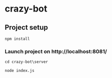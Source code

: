 # crazy-bot

## Project setup
```
npm install
```

### Launch project on http://localhost:8081/
```
cd crazy-bot\server

node index.js
  
```


